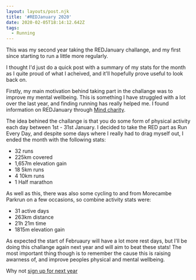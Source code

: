 ```yaml
---
layout: layouts/post.njk
title: '#REDJanuary 2020'
date: 2020-02-05T18:14:12.642Z
tags:
  - Running
---
```

This was my second year taking the REDJanuary challange, and my first since starting to run a little more regularly.

I thought I'd just do a quick post with a summary of my stats for the month as I quite proud of what I acheived, and it'll hopefully prove useful to look back on.

Firstly, my main motivation behind taking part in the challange was to improve my mental wellbeing. This is something I have struggled with a lot over the last year, and finding running has really helped me. I found information on REDJanuary through [Mind charity](https://redtogether.co.uk/).

The idea behined the challange is that you do some form of physical activity each day between 1st - 31st January. I decided to take the RED part as Run Every Day, and despite some days where I really had to drag myself out, I ended the month with the following stats:

- 32 runs
- 225km covered
- 1,657m elevation gain
- 18 5km runs
- 4 10km runs
- 1 Half marathon

As well as this, there was also some cycling to and from Morecambe Parkrun on a few occasions, so combine activity stats were:

- 31 active days
- 263km distance 
- 21h 21m time
- 1815m elevation gain

As expected the start of Februaury will have a lot more rest days, but I'll be doing this challange again next year and will aim to beat these stats! The most important thing though is to remember the cause this is raising awarness of, and improve peoples physical and mental wellbeing.

Why not [sign up for next year](https://www.redjanuaryformind.co.uk/)
